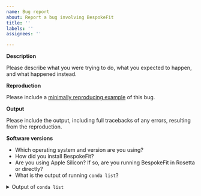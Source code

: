 ```yaml
---
name: Bug report
about: Report a bug involving BespokeFit
title: ''
labels: ''
assignees: ''

---
```


**Description**

Please describe what you were trying to do, what you expected to happen, and what happened instead.

**Reproduction**

Please include a [minimally reproducing example](https://stackoverflow.com/help/minimal-reproducible-example) of this bug.

**Output**

Please include the output, including full tracebacks of any errors, resulting from the reproduction.

**Software versions**

- Which operating system and version are you using?
- How did you install BespokeFit?
- Are you using Apple Silicon? If so, are you running BespokeFit in Rosetta or directly?
- What is the output of running `conda list`?

<details><summary>Output of <code>conda list</code></summary><pre>

Please place the output of `conda list` here

</pre></details>
